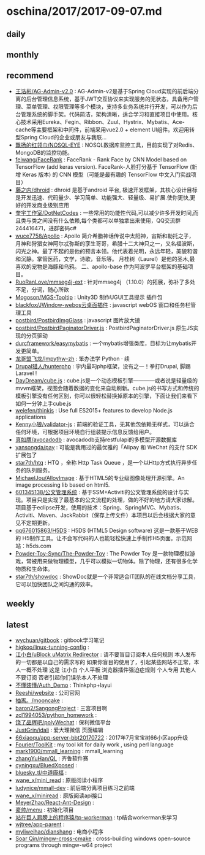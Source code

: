 # oschina/2017/2017-09-07.md



## daily



## monthly



## recommend

- [王浩彬/AG-Admin-v2.0](http://git.oschina.net/geek_qi/AG-Admin-v2.0) : AG-Admin-v2是基于Spring Cloud实现的前后端分离的后台管理信息系统，基于JWT交互协议来实现服务的无状态，具备用户管理、菜单管理、权限管理等多个模块，支持多业务系统并行开发，可以作为后台管理系统的脚手架。代码简洁，架构清晰，适合学习和直接项目中使用。核心技术采用Eureka、Fegin、Ribbon、Zuul、Hystrix、Mybatis、Ace-cache等主要框架和中间件，前端采用vue2.0 + element UI组件。欢迎用转型Spring Cloud的企业或朋友与我联...
- [飘扬的红领巾/NOSQL-EYE](http://git.oschina.net/redtie/nosqleye) : NOSQL数据库监控工具，目前实现了对Redis、MongoDB的监控功能。
- [feiwang/FaceRank](http://git.oschina.net/fendouai/FaceRank) : FaceRank - Rank Face by CNN Model based on TensorFlow (add keras version). FaceRank-人脸打分基于 TensorFlow (新增 Keras 版本) 的 CNN 模型（可能是最有趣的 TensorFlow 中文入门实战项目）
- [藤之内/dhroid](http://git.oschina.net/tengzhinei/dhroid) : dhroid 是基于android 平台, 极速开发框架，其核心设计目标是开发迅速、代码量少、学习简单、功能强大、轻量级、易扩展.使你更快,更好的开发商业级别应用
- [奎宇工作室/DotNetCodes](http://git.oschina.net/kuiyu/dotnetcodes) : 一些常用的功能性代码,可以减少许多开发时间,而且类与类之间没有什么依赖,每个类都可以单独拿出来使用，QQ交流群244416471，进群密码c#
- [wuce7758/Apollo](http://git.oschina.net/wuce7758/Apollo) : Apollo 简介希腊神话传说中太阳神，宙斯和勒托之子，月神和狩猎女神阿尔忒弥斯的孪生哥哥，希腊十二大神只之一，又名福波斯，闪光之神。最了不起的是他的预言本领。他代表着光明，永远年轻，美貌和谐和沉静。掌管医药，文学，诗歌，音乐等。 月桂树（Laurel）是他的圣木,最喜欢的宠物是海豚和乌鸦。 二、apollo-base 作为阿波罗平台框架的基础项目。
- [RuoRanLove/mmseg4j-ext](http://git.oschina.net/eavnfor/mmseg4j-ext) : 针对mmseg4j （1.10.0）的拓展，弥补了多处不足，分词，随心所欲
- [Mogoson/MGS-Tooltip](http://git.oschina.net/Mogoson/mgs-tooltip) : Unity3D 制作UGUI工具提示 插件包
- [blackfox/JWindow-webos云桌面插件](http://git.oschina.net/blackfox/JWindow) : javascript webOS 窗口和任务栏管理工具
- [postbird/PostbirdImgGlass](http://git.oschina.net/postbird/PostbirdImgGlass) : javascript 图片放大镜
- [postbird/PostbirdPaginatorDriver.js](http://git.oschina.net/postbird/PostbirdPaginatorDriver.js) : PostbirdPaginatorDriver.js 原生JS实现的分页驱动
- [durcframework/easymybatis](http://git.oschina.net/durcframework/easymybatis) : 一个mybatis增强类库，目标为让mybatis开发更简单。
- [龙哥盟飞龙/lmpythw-zh](http://git.oschina.net/wizardforcel/lmpythw-zh) : 笨办法学 Python · 续
- [Drupal猎人/hunterphp](http://git.oschina.net/hunteryun/hunterphp) : 宇内最叼php框架，没有之一！拳打Drupal, 脚踢Laravel !
- [DayDream/cube.js](http://git.oschina.net/llyb120/cube.js) : cube.js是一个动态模板引擎————或者说是轻量级的mvvm框架，视图会随着数据的变化来自动刷新。cube.js的书写方式和传统的模板引擎没有任何区别，你可以很轻松替换掉原本的引擎，下面让我们来看下如何一分钟上手cube.js
- [welefen/thinkjs](http://git.oschina.net/welefen/thinkjs) : Use full ES2015+ features to develop Node.js applications
- [Kenny小狼/validator-js](http://git.oschina.net/kennylee/validator-js) : 前端的验证工具，无其他包依赖无样式，可以适合任何环境，可根据项目环境自行组装提示信息反馈给用户。
- [真如赝/avocadodb](http://git.oschina.net/zhenruyan/avocadodb) : avocadodb支持restfulapi的多模型开源数据库
- [yansongda/pay](http://git.oschina.net/yansongda/pay) : 可能是我用过的最优雅的「Alipay 和 WeChat 的支付 SDK 扩展包了
- [star7th/htq](http://git.oschina.net/star7th/htq) : HTQ ，全称 Http Task Queue ，是一个以Http方式执行异步任务的队列服务。
- [MichaelJou/AlloyImage](http://git.oschina.net/michaelchou/AlloyImage) : 基于HTML5的专业级图像处理开源引擎。An image processing lib based on html5.
- [601345138/公文管理系统](http://git.oschina.net/601345138/article) : 基于SSM+Activiti的公文管理系统的设计与实现。项目只是实现了最基本的公文流程的处理，做的不好的地方请大家谅解。项目基于eclipse开发，使用的技术：Spring、SpringMVC、Mybatis、Activiti、Maven、JackRabbit（保存上传文件）本项目以后会根据大家的意见不定期更新。
- [qq676015863/H5DS](http://git.oschina.net/676015863/H5DS) : H5DS (HTML5 Design software) 这是一款基于WEB的 H5制作工具。让不会写代码的人也能轻松快速上手制作H5页面。示范网站：h5ds.com
- [Powder-Toy-Sync/The-Powder-Toy](http://git.oschina.net/Powder-Toy-Sync/the-powder-toy) : The Powder Toy 是一款物理模拟游戏，常被用来做物理模型，几乎可以模拟一切物体。除了物理，还有很多化学物质和生命体。
- [star7th/showdoc](http://git.oschina.net/star7th/showdoc) : ShowDoc就是一个非常适合IT团队的在线文档分享工具，它可以加快团队之间沟通的效率。


## weekly



## latest

- [wychuan/gitbook](http://git.oschina.net/wychuan/gitbook) : gitbook学习笔记
- [higkoo/linux-tunning-config](http://git.oschina.net/higkoo/linux-tunning-config) : 
- [江小白/uBlock uMatrix Redirector](http://git.oschina.net/963540817/ublock-umatrix) : 请不要盲目订阅本人任何规则 本人发布的一切都是以自己的需求写的 如果你盲目的使用了，引起某些网站不正常，本人一概不处理 这是 江小白 个人平板 浏览器插件强迫症规则 个人专用 其他人不要订阅 否者引起你们误杀本人不处理
- [不懂装懂/Auth_Demo](http://git.oschina.net/swocn/Auth_Demo) : Thinkphp+layui
- [Reeshi/website](http://git.oschina.net/reeshi/website) : 公司官网
- [抽离。/mooncake](http://git.oschina.net/asmysoul/mooncake) : 
- [baron2/SangongProject](http://git.oschina.net/baron223/sangongproject) : 三宫项目啊
- [zcl1994053/python_homework](http://git.oschina.net/ZhangChengL/python) : 
- [饶了品辉吧/polyWechat](http://git.oschina.net/sssssnail/polyWechat) : 保利微信平台
- [JustGrin/idali](http://git.oschina.net/JustGrin/idali) : 爱大理微信 页面编辑
- [66xiaoqu/app-server-bbt20170722](http://git.oschina.net/66dev/app-server-bbt20170722) : 2017年7月宝宝树66小区app升级
- [Fourier/ToolKit](http://git.oschina.net/chenbuntu/ToolKit) : my tool kit for daily work , using perl language
- [mark1900/mmall_learning](http://git.oschina.net/mark1900/mmall_learning) : mmall_learning
- [zhangYuHan/QL](http://git.oschina.net/zyh1114130407/QL) : 齐鲁软件赛
- [cyningxu/BluedXposed](http://git.oschina.net/cyningxu/BluedXposed) : 
- [bluesky_tl/中道康福](http://git.oschina.net/leaytam/kangfu) : 
- [wane_x/mini_read](http://git.oschina.net/wane_x/mini_read) : 原版阅读小程序
- [ludynice/mmall-dev](http://git.oschina.net/ludynice/mmall-dev) : 前后端分离项目练习之前端
- [wane_x/miniread](http://git.oschina.net/wane_x/miniread) : 原版阅读api接口
- [MeyerZhao/React-Ant-Design](http://git.oschina.net/meyerzhao/React-Ant-Design) : 
- [豪帅/menu](http://git.oschina.net/haozihao/menu) : 初始化项目
- [站在巨人肩膀上的程序猿/tp-workerman](http://git.oschina.net/php666/tp-workerman) : tp结合workerman来学习
- [wjtree/app-parent](http://git.oschina.net/wjtree/app-parent) : 
- [myliweihao/dianshang](http://git.oschina.net/myliweihao/dianshang) : 电商小程序
- [Soar Qin/mingw-cross-cmake](http://git.oschina.net/soarqin/mingw-cross-cmake) : cross-building windows open-source programs through mingw-w64 project